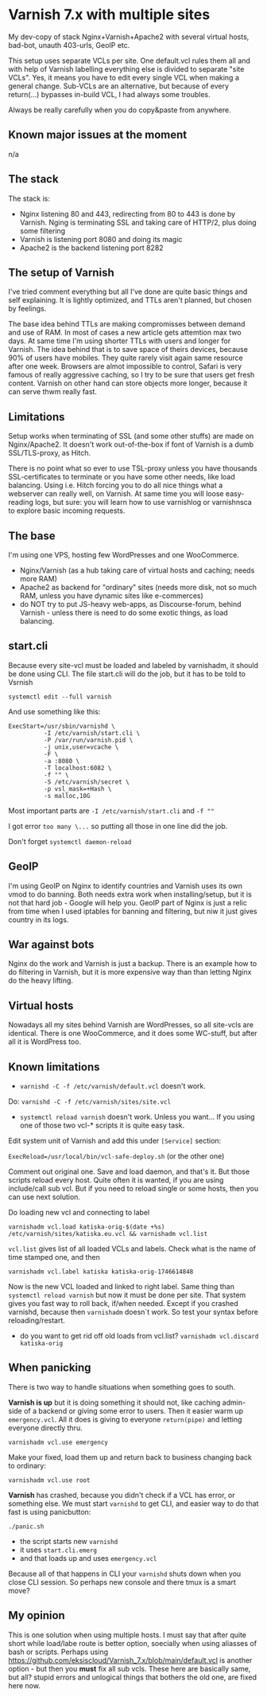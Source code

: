 # Varnish 7.x with multiple sites

My dev-copy of stack Nginx+Varnish+Apache2 with several virtual hosts, bad-bot, unauth 403-urls, GeoIP etc.

This setup uses separate VCLs per site. One default.vcl rules them all and with help of Varnish labelling everything else is divided to separate "site VCLs". Yes, it means you have to edit every single VCL when making a general change. Sub-VCLs are an alternative, but because of every return(...) bypasses in-build VCL, I had always some troubles.

Always be really carefully when you do copy&paste from anywhere.

## Known major issues at the moment

n/a

## The stack

The stack is:

* Nginx listening 80 and 443, redirecting from 80 to 443 is done by Varnish. Nging is terminating SSL and taking care of HTTP/2, plus doing some filtering
* Varnish is listening port 8080 and doing its magic
* Apache2 is the backend listening port 8282

## The setup of Varnish

I've tried comment everything but all I've done are quite basic things and self explaining. It is lightly optimized, and TTLs aren't planned, but chosen by feelings.

The base idea behind TTLs are making compromisses between demand and use of RAM. In most of cases a new article gets attemtion max two days. At same time I'm using shorter TTLs with users and longer for Varnish. The idea behind that is to save space of theirs devices, because 90% of users have mobiles. They quite rarely visit again same resource after one week. Browsers are almot impossible to control, Safari is very famous of really aggressive caching, so I try to be sure that users get fresh content. Varnish on other hand can store objects more longer, because it can serve thwm really fast.

## Limitations

Setup works when terminating of SSL (and some other stuffs) are made on Nginx/Apache2. 
It doesn't work out-of-the-box if font of Varnish is a dumb SSL/TLS-proxy, as Hitch.

There is no point what so ever to use TSL-proxy unless you have thousands SSL-certificates to terminate or
you have some other needs, like load balancing. Using i.e. Hitch forcing you to do all nice things what
a webserver can really well, on Varnish. At same time you will loose easy-reading logs, but sure: you will 
learn how to use varnishlog or varnishnsca to explore basic incoming requests.

## The base

I'm using one VPS, hosting few WordPresses and one WooCommerce.
* Nginx/Varnish (as a hub taking care of virtual hosts and caching; needs more RAM)
* Apache2 as backend for "ordinary" sites (needs more disk, not so much RAM, unless you have dynamic sites like e-commerces)
* do NOT try to put JS-heavy web-apps, as Discourse-forum, behind Varnish - unless there is need to do some exotic things, as load balancing.

## start.cli

Because every site-vcl must be loaded and labeled by varnishadm, it should be done using CLI. The file start.cli will do the job, but it has to be told to Vsrnish

`systemctl edit --full varnish`

And use something like this:

```
ExecStart=/usr/sbin/varnishd \
          -I /etc/varnish/start.cli \
          -P /var/run/varnish.pid \
          -j unix,user=vcache \
          -F \
          -a :8080 \
          -T localhost:6082 \
          -f "" \
          -S /etc/varnish/secret \ 
          -p vsl_mask=+Hash \
          -s malloc,10G
```
Most important parts are `-I /etc/varnish/start.cli` and `-f ""`

I got error `too many \...` so putting all those in one line did the job.

Don't forget `systemctl daemon-reload`

## GeoIP

I'm using GeoIP on Nginx to identify countries and Varnish uses its own vmod to do banning. Both needs extra work when installing/setup, but it is not that hard
job - Google will help you. GeoIP part of Nginx is just a relic from time when I used iptables for banning and filtering, but niw it just gives country in its logs.

## War against bots

Nginx do the work and Varnish is just a backup. There is an example how to do filtering in Varnish, but it is more expensive way than than letting Nginx do the heavy lifting.

## Virtual hosts

Nowadays all my sites behind Varnish are WordPresses, so all site-vcls are identical. There is one WooCommerce, and it does some WC-stuff, but after all it is WordPress too.

## Known limitations

* `varnishd -C -f /etc/varnish/default.vcl` doesn't work.

Do: `varnishd -C -f /etc/varnish/sites/site.vcl`

* `systemctl reload varnish` doesn't work. Unless you want... If you using one of those two vcl-* scripts it is quite easy task.

Edit system unit of Varnish and add this under `[Service]` section:

`ExecReload=/usr/local/bin/vcl-safe-deploy.sh` (or the other one)

Comment out original one. Save and load daemon, and that's it. But those scripts reload every host. Quite often it is wanted, if you are using include/call sub vcl. But if you need to reload single or some hosts, then you can use next solution.

Do loading new vcl and connecting to label

`varnishadm vcl.load katiska-orig-$(date +%s) /etc/varnish/sites/katiska.eu.vcl && varnishadm vcl.list`

`vcl.list` gives list of all loaded VCLs and labels. Check what is the name of time stamped one, and then

`varnishadm vcl.label katiska katiska-orig-1746614848`

Now is the new VCL loaded and linked to right label. Same thing than `systemctl reload varnish` but now it must be done per site. That system gives you fast way to roll back, if/when needed. Except if you crashed varnishd, because then `varnishadm` doesn`t work. So test your syntax before reloading/restart.

* do you want to get rid off old loads from vcl.list? `varnishadm vcl.discard katiska-orig`

## When panicking

There is two way to handle situations when something goes to south.

**Varnish is up** but it is doing something it should not, like caching admin-side of a backend or giving some error to users. Then it easier warm up `emergency.vcl`. All it does is giving to everyone `return(pipe)` and letting everyone directly thru.
```
varnishadm vcl.use emergency
```
Make your fixed, load them up and return back to business changing back to ordinary:
```
varnishadm vcl.use root
```

**Varnish** has crashed, because you didn't check if a VCL has error, or something else. We must start `varnishd` to get CLI, and easier way to do that fast is using panicbutton:
```
./panic.sh
```
* the script starts new `varnishd`
* it uses `start.cli.emerg`
* and that loads up and uses `emergency.vcl`

Because all of that happens in CLI your `varnishd` shuts down when you close CLI session. So perhaps new console and there tmux is a smart move?

## My opinion

This is one solution when using multiple hosts. I must say that after quite short while load/labe route is better option, soecially when using aliasses of bash or scripts. Perhaps using https://github.com/eksiscloud/Varnish_7.x/blob/main/default.vcl is another option - but then you **must** fix all sub vcls. These here are basically same, but all? stupid errors and unlogical things that bothers the old one, are fixed here now.

